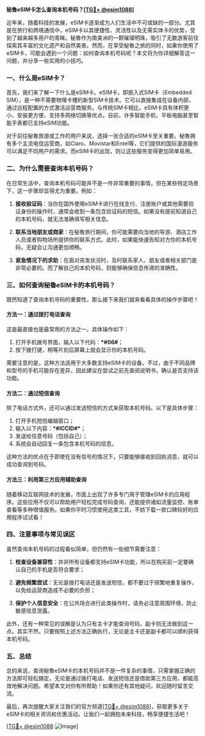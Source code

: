 **秘魯eSIM卡怎么查询本机号码？[[TG💪+ @esim1088](https://t.me/s/esim1088)]**

近年来，随着科技的发展，eSIM卡逐渐成为人们生活中不可或缺的一部分。尤其是在旅行和跨境通信中，eSIM卡以其便捷性、灵活性以及无需实体卡的优势，受到了越来越多用户的青睐。秘魯作为南美洲的一颗璀璨明珠，吸引了无数游客前往探索其丰富的文化遗产和自然美景。然而，在享受秘魯之旅的同时，如果你使用了eSIM卡，可能会遇到一个问题：如何查询本机号码呢？本文将为你详细解答这一问题，并分享一些实用的小技巧。

### 一、什么是eSIM卡？

首先，我们来了解一下什么是eSIM卡。eSIM卡，即嵌入式SIM卡（Embedded SIM），是一种不需要物理卡槽的新型SIM卡技术。它可以直接集成在设备内部，通过远程配置的方式激活运营商服务。与传统SIM卡相比，eSIM卡具有体积更小、安装更方便、支持多网络切换等优点。目前，许多智能手机、平板电脑甚至智能手表都已支持eSIM功能。

对于前往秘魯旅游或工作的用户来说，选择一张合适的eSIM卡至关重要。秘魯拥有多个主流电信运营商，如Claro、Movistar和Entel等，它们提供的国际漫游服务可以满足不同用户的需求。而eSIM卡的出现，则让这些服务变得更加简单易用。

### 二、为什么需要查询本机号码？

在日常生活中，查询本机号码可能并不是一件非常重要的事情，但在某些特定场景下，这一步骤却显得尤为重要。例如：

1. **接收验证码**：当你在国外使用eSIM卡进行在线支付、注册账户或其他需要验证身份的操作时，通常会收到一条包含验证码的短信。如果没有提前知道自己的本机号码，就无法准确填写相关信息。
   
2. **联系当地朋友或商家**：在秘魯旅行期间，你可能需要向当地的导游、酒店工作人员或者购物场所提供你的联系方式。此时，如果能快速告知对方你的本机号码，无疑会让沟通更加顺畅。

3. **紧急情况下的求助**：在面对突发状况时，及时联系家人、朋友或者相关部门是非常必要的。而了解自己的本机号码，则能够确保信息传递的准确性。

### 三、如何查询秘魯eSIM卡的本机号码？

既然知道了查询本机号码的重要性，那么接下来我们就来看看具体的操作步骤吧！

#### 方法一：通过拨打电话查询

这是最直接也是最常用的方法之一。具体操作如下：

1. 打开手机拨号界面，输入以下代码：**\*#06#**；
2. 按下拨打键，稍等片刻后屏幕上就会显示你的本机号码。

需要注意的是，这种方法适用于大多数支持eSIM卡的设备。不过，由于不同品牌和型号的手机可能存在差异，因此建议在尝试之前先查阅说明书，确认是否支持该功能。

#### 方法二：通过短信查询

除了电话方式外，还可以通过发送短信的方式来获取本机号码。以下是具体步骤：

1. 打开手机短信编辑窗口；
2. 输入以下内容：**\*#ICCID#\***；
3. 发送给任意号码（包括自己）；
4. 系统会自动回复一条包含本机号码的信息。

这种方法的优点在于即使在没有信号的情况下，只要能够接收到回执消息，就可以成功查询到号码。

#### 方法三：利用第三方应用辅助查询

随着移动互联网技术的发展，市面上出现了许多专门用于管理eSIM卡的应用程序。这些应用不仅可以帮助用户轻松完成号码查询，还能提供诸如流量监控、账单查看等多种增值服务。如果你平时习惯使用这类工具，不妨下载一款口碑较好的应用程序试试看！

### 四、注意事项与常见误区

虽然查询本机号码的过程看似简单，但仍然有一些细节需要注意：

1. **检查设备兼容性**：并非所有设备都支持eSIM卡功能，所以在购买前一定要确认自己的手机是否符合要求；
   
2. **避免频繁尝试**：无论是拨打电话还是发送短信，都不要过于频繁地重复操作，以免给运营商造成不必要的负担；
   
3. **保护个人信息安全**：在公共场合进行此类操作时，请务必注意周围环境，防止敏感信息泄露。

此外，还有一种常见的误解是认为只有主卡才能查询号码，副卡则无法做到这一点。其实不然，只要按照上述方法正确执行，无论是主卡还是副卡都可以顺利获得本机号码。

### 五、总结

总的来说，查询秘魯eSIM卡的本机号码并不是一件复杂的事情，只需掌握正确的方法即可轻松搞定。无论是通过拨打电话、发送短信还是借助第三方应用，都能高效地解决问题。希望本文对你有所帮助！如果你还有其他疑问，欢迎随时留言交流。

最后，再次提醒大家关注我们的官方频道[[TG💪+ @esim1088](https://t.me/s/esim1088)]，获取更多关于eSIM卡的相关资讯和优惠活动。让我们一起拥抱未来科技，畅享便捷生活吧！

[[TG💪+ @esim1088](https://t.me/s/esim1088) ![Image](https://i.postimg.cc/4NQfJmqS/Snipaste-2025-05-13-00-14-12.png)]